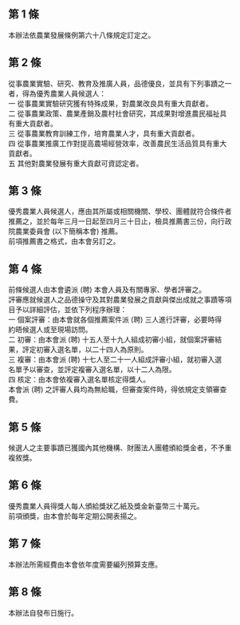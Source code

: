 第 1 條
-------
本辦法依農業發展條例第六十八條規定訂定之。

第 2 條
-------
從事農業實驗、研究、教育及推廣人員，品德優良，並具有下列事蹟之一  
者，得為優秀農業人員候選人：  
一  從事農業實驗研究獲有特殊成果，對農業改良具有重大貢獻者。  
二  從事農業政策、農業產銷及農村社會研究，其成果對增進農民福祉具  
    有重大貢獻者。  
三  從事農業教育訓練工作，培育農業人才，具有重大貢獻者。  
四  從事農業推廣工作對提高農場經營效率，改善農民生活品質具有重大  
    貢獻者。  
五  其他對農業發展有重大貢獻可資認定者。

第 3 條
-------
優秀農業人員候選人，應由其所屬或相關機關、學校、團體就符合條件者  
推薦之，並於每年三月一日起至四月三十日止，檢具推薦書三份，向行政  
院農業委員會 (以下簡稱本會) 推薦。  
前項推薦書之格式，由本會另訂之。

第 4 條
-------
前條候選人由本會遴派 (聘) 本會人員及有關專家、學者評審之。  
評審應就候選人之品德操守及其對農業發展之貢獻與傑出成就之事蹟等項  
目予以詳細評估，並依下列程序辦理：  
一  個案評審：由本會就各個推薦案件派 (聘) 三人進行評審，必要時得  
    約晤候選人或至現場訪問。  
二  初審：由本會派 (聘) 十五人至十九人組成初審小組，就個案評審結  
    果，評定初審入選名單，以二十四人為原則。  
三  複審：由本會派 (聘) 十七人至二十一人組成評審小組，就初審入選  
    名單予以審查，並評定複審入選名單，以十二人為限。  
四  核定：由本會依複審入選名單核定得獎人。  
本會派 (聘) 之評審人員均為無給職，但審查案件時，得依規定支領審查  
費。

第 5 條
-------
候選人之主要事蹟已獲國內其他機構、財團法人團體頒給獎金者，不予重  
複敘獎。

第 6 條
-------
優秀農業人員得獎人每人頒給獎狀乙紙及獎金新臺幣三十萬元。  
前項頒獎，由本會於每年定期公開表揚之。

第 7 條
-------
本辦法所需經費由本會依年度需要編列預算支應。

第 8 條
-------
本辦法自發布日施行。

